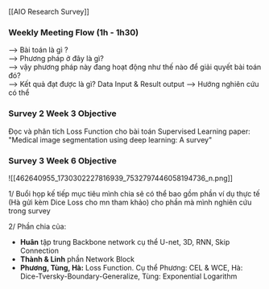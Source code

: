 [[AIO Research Survey]]


### Weekly Meeting Flow (1h - 1h30)
--> Bài toán là gì ?  
--> Phương pháp ở đây là gì?  
--> vậy phương pháp này đang hoạt động như thế nào để giải quyết bài toán đó?  
--> Kết quả đạt được là gì? Data Input & Result output --> Hướng nghiên cứu có thể

### Survey 2 Week 3 Objective
Đọc và phân tích Loss Function cho bài toán Supervised Learning paper: "Medical image segmentation using deep learning: A survey"

### Survey 3 Week 6 Objective   
![[462640955_1730302227816939_7532797446058194736_n.png]]

1/ Buổi họp kế tiếp mục tiêu mình chia sẻ có thể bao gồm phần ví dụ thực tế (Hà gửi kèm Dice Loss cho mn tham khảo) cho phần mà mình nghiên cứu trong survey 

2/ Phần chia của: 
- **Huân** tập trung Backbone network cụ thể U-net, 3D, RNN, Skip Connection 
- **Thành & Linh** phần Network Block 
- **Phương, Tùng, Hà:** Loss Function. Cụ thể Phương: CEL & WCE, Hà: Dice-Tversky-Boundary-Generalize, Tùng: Exponential Logarithm